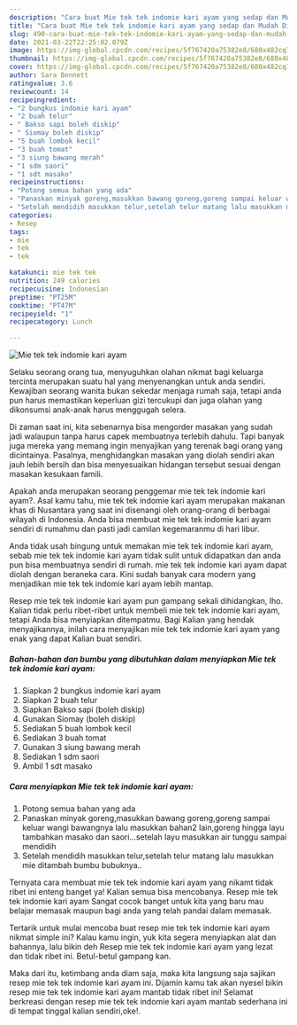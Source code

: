 ```yaml
---
description: "Cara buat Mie tek tek indomie kari ayam yang sedap dan Mudah Dibuat"
title: "Cara buat Mie tek tek indomie kari ayam yang sedap dan Mudah Dibuat"
slug: 490-cara-buat-mie-tek-tek-indomie-kari-ayam-yang-sedap-dan-mudah-dibuat
date: 2021-03-22T22:25:02.079Z
image: https://img-global.cpcdn.com/recipes/5f767420a75382e8/680x482cq70/mie-tek-tek-indomie-kari-ayam-foto-resep-utama.jpg
thumbnail: https://img-global.cpcdn.com/recipes/5f767420a75382e8/680x482cq70/mie-tek-tek-indomie-kari-ayam-foto-resep-utama.jpg
cover: https://img-global.cpcdn.com/recipes/5f767420a75382e8/680x482cq70/mie-tek-tek-indomie-kari-ayam-foto-resep-utama.jpg
author: Sara Bennett
ratingvalue: 3.6
reviewcount: 14
recipeingredient:
- "2 bungkus indomie kari ayam"
- "2 buah telur"
- " Bakso sapi boleh diskip"
- " Siomay boleh diskip"
- "5 buah lombok kecil"
- "3 buah tomat"
- "3 siung bawang merah"
- "1 sdm saori"
- "1 sdt masako"
recipeinstructions:
- "Potong semua bahan yang ada"
- "Panaskan minyak goreng,masukkan bawang goreng,goreng sampai keluar wangi bawangnya lalu masukkan bahan2 lain,goreng hingga layu tambahkan masako dan saori...setelah layu masukkan air tunggu sampai mendidih"
- "Setelah mendidih masukkan telur,setelah telur matang lalu masukkan mie ditambah bumbu bubuknya.."
categories:
- Resep
tags:
- mie
- tek
- tek

katakunci: mie tek tek 
nutrition: 249 calories
recipecuisine: Indonesian
preptime: "PT25M"
cooktime: "PT47M"
recipeyield: "1"
recipecategory: Lunch

---
```



![Mie tek tek indomie kari ayam](https://img-global.cpcdn.com/recipes/5f767420a75382e8/680x482cq70/mie-tek-tek-indomie-kari-ayam-foto-resep-utama.jpg)

Selaku seorang orang tua, menyuguhkan olahan nikmat bagi keluarga tercinta merupakan suatu hal yang menyenangkan untuk anda sendiri. Kewajiban seorang  wanita bukan sekedar menjaga rumah saja, tetapi anda pun harus memastikan keperluan gizi tercukupi dan juga olahan yang dikonsumsi anak-anak harus menggugah selera.

Di zaman  saat ini, kita sebenarnya bisa mengorder masakan yang sudah jadi walaupun tanpa harus capek membuatnya terlebih dahulu. Tapi banyak juga mereka yang memang ingin menyajikan yang terenak bagi orang yang dicintainya. Pasalnya, menghidangkan masakan yang diolah sendiri akan jauh lebih bersih dan bisa menyesuaikan hidangan tersebut sesuai dengan masakan kesukaan famili. 



Apakah anda merupakan seorang penggemar mie tek tek indomie kari ayam?. Asal kamu tahu, mie tek tek indomie kari ayam merupakan makanan khas di Nusantara yang saat ini disenangi oleh orang-orang di berbagai wilayah di Indonesia. Anda bisa membuat mie tek tek indomie kari ayam sendiri di rumahmu dan pasti jadi camilan kegemaranmu di hari libur.

Anda tidak usah bingung untuk memakan mie tek tek indomie kari ayam, sebab mie tek tek indomie kari ayam tidak sulit untuk didapatkan dan anda pun bisa membuatnya sendiri di rumah. mie tek tek indomie kari ayam dapat diolah dengan beraneka cara. Kini sudah banyak cara modern yang menjadikan mie tek tek indomie kari ayam lebih mantap.

Resep mie tek tek indomie kari ayam pun gampang sekali dihidangkan, lho. Kalian tidak perlu ribet-ribet untuk membeli mie tek tek indomie kari ayam, tetapi Anda bisa menyiapkan ditempatmu. Bagi Kalian yang hendak menyajikannya, inilah cara menyajikan mie tek tek indomie kari ayam yang enak yang dapat Kalian buat sendiri.

<!--inarticleads1-->

##### Bahan-bahan dan bumbu yang dibutuhkan dalam menyiapkan Mie tek tek indomie kari ayam:

1. Siapkan 2 bungkus indomie kari ayam
1. Siapkan 2 buah telur
1. Siapkan  Bakso sapi (boleh diskip)
1. Gunakan  Siomay (boleh diskip)
1. Sediakan 5 buah lombok kecil
1. Sediakan 3 buah tomat
1. Gunakan 3 siung bawang merah
1. Sediakan 1 sdm saori
1. Ambil 1 sdt masako




<!--inarticleads2-->

##### Cara menyiapkan Mie tek tek indomie kari ayam:

1. Potong semua bahan yang ada
1. Panaskan minyak goreng,masukkan bawang goreng,goreng sampai keluar wangi bawangnya lalu masukkan bahan2 lain,goreng hingga layu tambahkan masako dan saori...setelah layu masukkan air tunggu sampai mendidih
1. Setelah mendidih masukkan telur,setelah telur matang lalu masukkan mie ditambah bumbu bubuknya..




Ternyata cara membuat mie tek tek indomie kari ayam yang nikamt tidak ribet ini enteng banget ya! Kalian semua bisa mencobanya. Resep mie tek tek indomie kari ayam Sangat cocok banget untuk kita yang baru mau belajar memasak maupun bagi anda yang telah pandai dalam memasak.

Tertarik untuk mulai mencoba buat resep mie tek tek indomie kari ayam nikmat simple ini? Kalau kamu ingin, yuk kita segera menyiapkan alat dan bahannya, lalu bikin deh Resep mie tek tek indomie kari ayam yang lezat dan tidak ribet ini. Betul-betul gampang kan. 

Maka dari itu, ketimbang anda diam saja, maka kita langsung saja sajikan resep mie tek tek indomie kari ayam ini. Dijamin kamu tak akan nyesel bikin resep mie tek tek indomie kari ayam mantab tidak ribet ini! Selamat berkreasi dengan resep mie tek tek indomie kari ayam mantab sederhana ini di tempat tinggal kalian sendiri,oke!.

